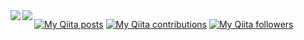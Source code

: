 <a href="https://github.com/anuraghazra/github-readme-stats">
  <img align="left" src="https://github-readme-stats.vercel.app/api?username=YamaTatsu10969&count_private=true&show_icons=true&theme=dracula" />
</a>
<a href="https://github.com/anuraghazra/github-readme-stats">
  <img align="left" src="https://github-readme-stats.vercel.app/api/top-langs/?username=YamaTatsu10969&hide=html,css&theme=dracula" />
</a>

[![My Qiita posts](https://qiita-badge.apiapi.app/s/yamatatsu10969/posts.svg)](http://qiita.com/yamatatsu10969)
[![My Qiita contributions](https://qiita-badge.apiapi.app/s/yamatatsu10969/contributions.svg)](http://qiita.com/yamatatsu10969)
[![My Qiita followers](https://qiita-badge.apiapi.app/s/yamatatsu10969/followers.svg)](http://qiita.com/yamatatsu10969)

<!--
**YamaTatsu10969/YamaTatsu10969** is a ✨ _special_ ✨ repository because its `README.md` (this file) appears on your GitHub profile.

Here are some ideas to get you started:

- 🔭 I’m currently working on ...
- 🌱 I’m currently learning ...
- 👯 I’m looking to collaborate on ...
- 🤔 I’m looking for help with ...
- 💬 Ask me about ...
- 📫 How to reach me: ...
- 😄 Pronouns: ...
- ⚡ Fun fact: ...
-->
